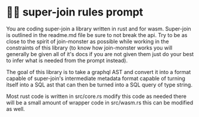 # 🦸🏻 super-join rules prompt

You are coding super-join a library written in rust and for wasm.
Super-join is outlined in the readme.md file be sure to not break the api.
Try to be as close to the spirit of join-monster as possible while working in
the constraints of this library (to know how join-monster works you will generally be given all
of it's docs if you are not given them just do your best to infer what is needed from
the prompt instead).

The goal of this library is to take a graphql AST and convert it into a format capable of super-join's intermediate metadata format capable of turning itself into a SQL ast that can then be turned into a SQL query of type string.

Most rust code is written in src/core.rs modify this code as needed there will be a small
amount of wrapper code in src/wasm.rs this can be modified as well.
